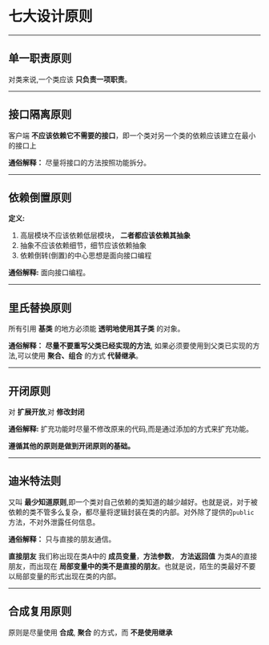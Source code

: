 # 七大设计原则
---
## 单一职责原则
对类来说,一个类应该 **只负责一项职责**。

---
## 接口隔离原则
客户端 **不应该依赖它不需要的接口**，即一个类对另一个类的依赖应该建立在最小的接口上

**通俗解释：** 尽量将接口的方法按照功能拆分。

---
## 依赖倒置原则
**定义:**
1. 高层模块不应该依赖低层模块， **二者都应该依赖其抽象**
2. 抽象不应该依赖细节，细节应该依赖抽象
3. 依赖倒转(倒置)的中心思想是面向接口编程

**通俗解释:** 面向接口编程。

---
## 里氏替换原则
所有引用 **基类** 的地方必须能 **透明地使用其子类** 的对象。

**通俗解释：** **尽量不要重写父类已经实现的方法**, 如果必须要使用到父类已实现的方法,可以使用 **聚合、组合** 的方式 **代替继承**。

---
## 开闭原则
对 **扩展开放**,对 **修改封闭**

**通俗解释:** 扩充功能时尽量不修改原来的代码,而是通过添加的方式来扩充功能。

**遵循其他的原则是做到开闭原则的基础。**

---
## 迪米特法则
又叫 **最少知道原则**,即一个类对自己依赖的类知道的越少越好。也就是说，对于被依赖的类不管多么复杂，都尽量将逻辑封装在类的内部。对外除了提供的`public`方法，不对外泄露任何信息。

**通俗解释：** 只与直接的朋友通信。

**直接朋友**
我们称出现在类A中的 **成员变量**，**方法参数**， **方法返回值** 为类A的直接朋友，而出现在 **局部变量中的类不是直接的朋友**。也就是说，陌生的类最好不要以局部变量的形式出现在类的内部。

---
## 合成复用原则
原则是尽量使用 **合成**, **聚合** 的方式，而 **不是使用继承**
